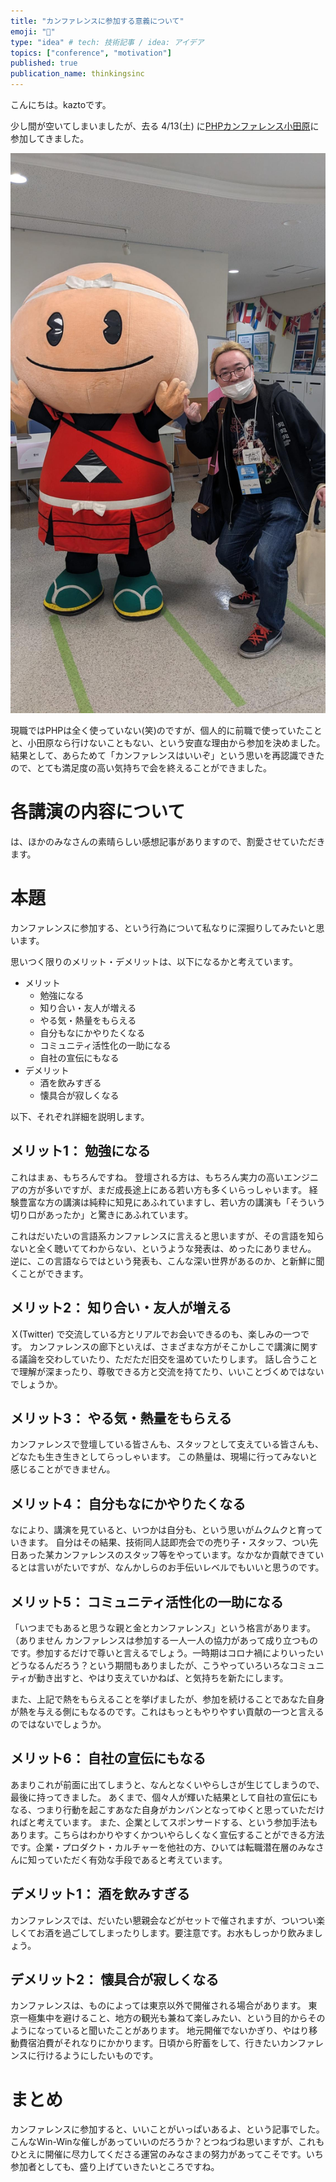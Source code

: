 ```yaml
---
title: "カンファレンスに参加する意義について"
emoji: "🐘"
type: "idea" # tech: 技術記事 / idea: アイデア
topics: ["conference", "motivation"]
published: true
publication_name: thinkingsinc
---
```

こんにちは。kaztoです。

少し間が空いてしまいましたが、去る 4/13(土) に[PHPカンファレンス小田原](https://phpcon-odawara.jp/)に参加してきました。

![with umemaru](/images/umemaru.jpg)

現職ではPHPは全く使っていない(笑)のですが、個人的に前職で使っていたことと、小田原なら行けないこともない、という安直な理由から参加を決めました。
結果として、あらためて「カンファレンスはいいぞ」という思いを再認識できたので、とても満足度の高い気持ちで会を終えることができました。

# 各講演の内容について
は、ほかのみなさんの素晴らしい感想記事がありますので、割愛させていただきます。

# 本題
カンファレンスに参加する、という行為について私なりに深掘りしてみたいと思います。

思いつく限りのメリット・デメリットは、以下になるかと考えています。

* メリット
    * 勉強になる
    * 知り合い・友人が増える
    * やる気・熱量をもらえる
    * 自分もなにかやりたくなる
    * コミュニティ活性化の一助になる
    * 自社の宣伝にもなる
* デメリット
    * 酒を飲みすぎる
    * 懐具合が寂しくなる

以下、それぞれ詳細を説明します。

## メリット1： 勉強になる
これはまぁ、もちろんですね。
登壇される方は、もちろん実力の高いエンジニアの方が多いですが、まだ成長途上にある若い方も多くいらっしゃいます。
経験豊富な方の講演は純粋に知見にあふれていますし、若い方の講演も「そういう切り口があったか」と驚きにあふれています。

これはだいたいの言語系カンファレンスに言えると思いますが、その言語を知らないと全く聴いててわからない、というような発表は、めったにありません。
逆に、この言語ならではという発表も、こんな深い世界があるのか、と新鮮に聞くことができます。

## メリット2： 知り合い・友人が増える
Ｘ(Twitter) で交流している方とリアルでお会いできるのも、楽しみの一つです。
カンファレンスの廊下といえば、さまざまな方がそこかしこで講演に関する議論を交わしていたり、ただただ旧交を温めていたりします。
話し合うことで理解が深まったり、尊敬できる方と交流を持てたり、いいことづくめではないでしょうか。

## メリット3： やる気・熱量をもらえる
カンファレンスで登壇している皆さんも、スタッフとして支えている皆さんも、どなたも生き生きとしてらっしゃいます。
この熱量は、現場に行ってみないと感じることができません。

## メリット4： 自分もなにかやりたくなる
なにより、講演を見ていると、いつかは自分も、という思いがムクムクと育っていきます。
自分はその結果、技術同人誌即売会での売り子・スタッフ、つい先日あった某カンファレンスのスタッフ等をやっています。なかなか貢献できているとは言いがたいですが、なんかしらのお手伝いレベルでもいいと思うのです。

## メリット5： コミュニティ活性化の一助になる
「いつまでもあると思うな親と金とカンファレンス」という格言があります。（ありません
カンファレンスは参加する一人一人の協力があって成り立つものです。参加するだけで尊いと言えるでしょう。一時期はコロナ禍によりいったいどうなるんだろう？という期間もありましたが、こうやっていろいろなコミュニティが動き出すと、やはり支えていかねば、と気持ちを新たにします。

また、上記で熱をもらえることを挙げましたが、参加を続けることであなた自身が熱を与える側にもなるのです。これはもっともやりやすい貢献の一つと言えるのではないでしょうか。

## メリット6： 自社の宣伝にもなる
あまりこれが前面に出てしまうと、なんとなくいやらしさが生じてしまうので、最後に持ってきました。
あくまで、個々人が輝いた結果として自社の宣伝にもなる、つまり行動を起こすあなた自身がカンバンとなってゆくと思っていただければと考えています。
また、企業としてスポンサードする、という参加手法もあります。こちらはわかりやすくかついやらしくなく宣伝することができる方法です。企業・プロダクト・カルチャーを他社の方、ひいては転職潜在層のみなさんに知っていただく有効な手段であると考えています。

## デメリット1： 酒を飲みすぎる
カンファレンスでは、だいたい懇親会などがセットで催されますが、ついつい楽しくてお酒を過ごしてしまったりします。要注意です。お水もしっかり飲みましょう。

## デメリット2： 懐具合が寂しくなる
カンファレンスは、ものによっては東京以外で開催される場合があります。
東京一極集中を避けること、地方の観光も兼ねて楽しみたい、という目的からそのようになっていると聞いたことがあります。
地元開催でないかぎり、やはり移動費宿泊費がそれなりにかかります。日頃から貯蓄をして、行きたいカンファレンスに行けるようにしたいものです。

# まとめ
カンファレンスに参加すると、いいことがいっぱいあるよ、という記事でした。
こんなWin-Winな催しがあっていいのだろうか？とつねづね思いますが、これもひとえに開催に尽力してくださる運営のみなさまの努力があってこそです。いち参加者としても、盛り上げていきたいところですね。
